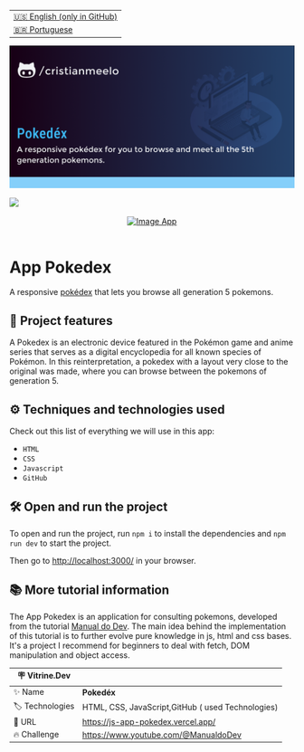 <table align="right">
  <tr>
    <td>
      <a href="README-EN.md">🇺🇸 English (only in GitHub)</a>
    </td>
  </tr>
  <tr>
    <td>
      <a href="README.md">🇧🇷 Portuguese</a>
    </td>
  </tr>
</table>

![](https://github.com/cristianmeelo/js-app-pokedex/blob/main/thumbnail-en.png?raw=true)

![](https://github.com/cristianmeelo/js-app-pokedex/blob/main/thumbnail-mockup.png?raw=true#vitrinedev)


<div align="center">
<a href="https://js-app-pokedex.vercel.app/">
  <img src="https://img.shields.io/badge/-CHECK%20HERE-lightblue"
  alt="Image App" >
</a>
</div>

<br/>


# App Pokedex

A responsive [pokédex](https://pokemon.fandom.com/pt-br/wiki/Pok%C3%A9dex) that lets you browse all generation 5 pokemons.



## 🔨 Project features

A Pokedex is an electronic device featured in the Pokémon game and anime series that serves as a digital encyclopedia for all known species of Pokémon. In this reinterpretation, a pokedex with a layout very close to the original was made, where you can browse between the pokemons of generation 5.

## ⚙️ Techniques and technologies used

Check out this list of everything we will use in this app:

- `HTML`
- `CSS`
- `Javascript`
- `GitHub`

## 🛠️ Open and run the project

To open and run the project, run `npm i` to install the dependencies and `npm run dev` to start the project.

Then go to <a href="http://localhost:3000/">http://localhost:3000/</a> in your browser.

## 📚 More tutorial information

The App Pokedex is an application for consulting pokemons, developed from the tutorial [Manual do Dev](https://www.youtube.com/@ManualdoDev). The main idea behind the implementation of this tutorial is to further evolve pure knowledge in js, html and css bases. It's a project I recommend for beginners to deal with fetch, DOM manipulation and object access.

| :placard: Vitrine.Dev |                                                   |
| --------------------- | ------------------------------------------------- |
| :sparkles: Name       | **Pokedéx**                                       |
| :label: Technologies  | HTML, CSS, JavaScript,GitHub ( used Technologies) |
| :rocket: URL          | https://js-app-pokedex.vercel.app/                |
| :fire: Challenge      | https://www.youtube.com/@ManualdoDev              |

